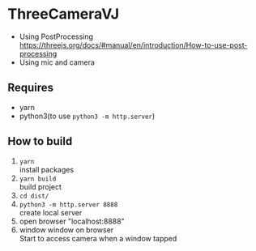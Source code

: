 # ThreeCameraVJ

* Using PostProcessing
https://threejs.org/docs/#manual/en/introduction/How-to-use-post-processing
* Using mic and camera

## Requires

* yarn
* python3(to use `python3 -m http.server`)

## How to build

1. `yarn`  
install packages
2. `yarn build`  
build project
3. `cd dist/`
4. `python3 -m http.server 8888`  
create local server
5. open browser "localhost:8888"  
6. window window on browser  
Start to access camera when a window tapped

